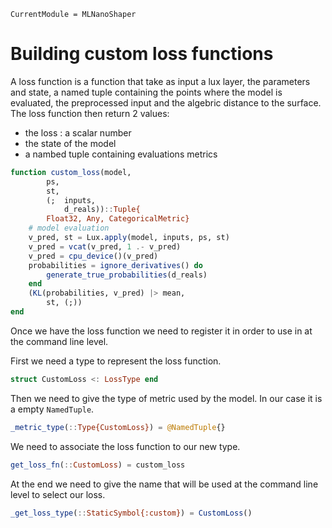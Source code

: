 ```@meta
CurrentModule = MLNanoShaper
```


# Building custom loss functions
A loss function is a function that take as input a lux layer, the parameters and state, a named tuple containing the points where the model is evaluated, the preprocessed input and the algebric distance to the surface.
The loss function then return 2 values:
- the loss : a scalar number
- the state of the model
- a nambed tuple containing evaluations metrics
```julia
function custom_loss(model,
        ps,
        st,
        (;  inputs,
            d_reals))::Tuple{
        Float32, Any, CategoricalMetric}
    # model evaluation
    v_pred, st = Lux.apply(model, inputs, ps, st)
    v_pred = vcat(v_pred, 1 .- v_pred)
    v_pred = cpu_device()(v_pred)
    probabilities = ignore_derivatives() do
        generate_true_probabilities(d_reals)
    end
    (KL(probabilities, v_pred) |> mean,
        st, (;))
end
```
Once we have the loss function we need to register it in order to use in at the command line level.

First we need a type to represent the loss function.
```julia
struct CustomLoss <: LossType end
```
Then we need to give the type of metric used by the model. In our case it is a empty `NamedTuple`.
```julia
_metric_type(::Type{CustomLoss}) = @NamedTuple{}
```
We need to associate the loss function to our new type.
```julia
get_loss_fn(::CustomLoss) = custom_loss
```
At the end we need to give the name that will be used at the command line level to select our loss.
```julia
_get_loss_type(::StaticSymbol{:custom}) = CustomLoss()
```
